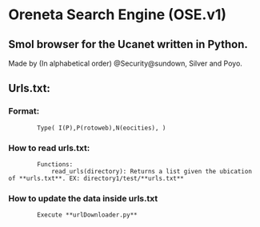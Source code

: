 # Oreneta Search Engine (OSE.v1)
## Smol browser for the Ucanet written in Python.

Made by (In alphabetical order) @Security@sundown, Silver and Poyo.


## Urls.txt:
###     Format:
            Type( I(P),P(rotoweb),N(eocities), )
###     How to read urls.txt:
            Functions:
                read_urls(directory): Returns a list given the ubication of **urls.txt**. EX: directory1/test/**urls.txt**
###     How to update the data inside urls.txt
            Execute **urlDownloader.py**